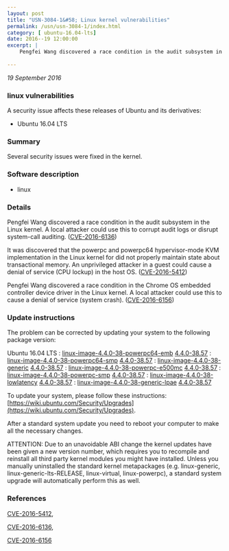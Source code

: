 ```yaml
---
layout: post
title: "USN-3084-1&#58; Linux kernel vulnerabilities"
permalink: /usn/usn-3084-1/index.html
category: [ ubuntu-16.04-lts]
date: 2016--19 12:00:00
excerpt: |
    Pengfei Wang discovered a race condition in the audit subsystem in the Linux kernel. A local attacker could use this to corrupt audit logs or disrupt system-call auditing. ([CVE-2016-6136](http://people.ubuntu.com/~ubuntu-security/cve/CVE-2016-6136))
    
--- 
```

 
 

*19 September 2016*

### linux vulnerabilities

A security issue affects these releases of Ubuntu and its derivatives:

* Ubuntu 16.04 LTS

### Summary

Several security issues were fixed in the kernel. 

### Software description

* linux 

### Details

Pengfei Wang discovered a race condition in the audit subsystem in the Linux kernel. A local attacker could use this to corrupt audit logs or disrupt system-call auditing. ([CVE-2016-6136](http://people.ubuntu.com/~ubuntu-security/cve/CVE-2016-6136))

It was discovered that the powerpc and powerpc64 hypervisor-mode KVM implementation in the Linux kernel for did not properly maintain state about transactional memory. An unprivileged attacker in a guest could cause a denial of service (CPU lockup) in the host OS. ([CVE-2016-5412](http://people.ubuntu.com/~ubuntu-security/cve/CVE-2016-5412))

Pengfei Wang discovered a race condition in the Chrome OS embedded controller device driver in the Linux kernel. A local attacker could use this to cause a denial of service (system crash). ([CVE-2016-6156](http://people.ubuntu.com/~ubuntu-security/cve/CVE-2016-6156)) 

### Update instructions

The problem can be corrected by updating your system to the following package version:

Ubuntu 16.04 LTS
 : [linux-image-4.4.0-38-powerpc64-emb](https://launchpad.net/ubuntu/+source/linux) <span> [4.4.0-38.57](https://launchpad.net/ubuntu/+source/linux/4.4.0-38.57) </span> 
 : [linux-image-4.4.0-38-powerpc64-smp](https://launchpad.net/ubuntu/+source/linux) <span> [4.4.0-38.57](https://launchpad.net/ubuntu/+source/linux/4.4.0-38.57) </span> 
 : [linux-image-4.4.0-38-generic](https://launchpad.net/ubuntu/+source/linux) <span> [4.4.0-38.57](https://launchpad.net/ubuntu/+source/linux/4.4.0-38.57) </span> 
 : [linux-image-4.4.0-38-powerpc-e500mc](https://launchpad.net/ubuntu/+source/linux) <span> [4.4.0-38.57](https://launchpad.net/ubuntu/+source/linux/4.4.0-38.57) </span> 
 : [linux-image-4.4.0-38-powerpc-smp](https://launchpad.net/ubuntu/+source/linux) <span> [4.4.0-38.57](https://launchpad.net/ubuntu/+source/linux/4.4.0-38.57) </span> 
 : [linux-image-4.4.0-38-lowlatency](https://launchpad.net/ubuntu/+source/linux) <span> [4.4.0-38.57](https://launchpad.net/ubuntu/+source/linux/4.4.0-38.57) </span> 
 : [linux-image-4.4.0-38-generic-lpae](https://launchpad.net/ubuntu/+source/linux) <span> [4.4.0-38.57](https://launchpad.net/ubuntu/+source/linux/4.4.0-38.57) </span> 

To update your system, please follow these instructions: [https://wiki.ubuntu.com/Security/Upgrades](https://wiki.ubuntu.com/Security/Upgrades).

After a standard system update you need to reboot your computer to make all the necessary changes.

ATTENTION: Due to an unavoidable ABI change the kernel updates have been given a new version number, which requires you to recompile and reinstall all third party kernel modules you might have installed. Unless you manually uninstalled the standard kernel metapackages (e.g. linux-generic, linux-generic-lts-RELEASE, linux-virtual, linux-powerpc), a standard system upgrade will automatically perform this as well. 

### References

 
 [CVE-2016-5412](http://people.ubuntu.com/~ubuntu-security/cve/CVE-2016-5412), 

 [CVE-2016-6136](http://people.ubuntu.com/~ubuntu-security/cve/CVE-2016-6136), 

 [CVE-2016-6156](http://people.ubuntu.com/~ubuntu-security/cve/CVE-2016-6156)
 

